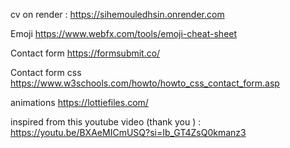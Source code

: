 cv on render : https://sihemouledhsin.onrender.com

Emoji
https://www.webfx.com/tools/emoji-cheat-sheet

Contact form
https://formsubmit.co/

Contact form css
https://www.w3schools.com/howto/howto_css_contact_form.asp

animations
https://lottiefiles.com/

inspired from this youtube video (thank you ) : https://youtu.be/BXAeMICmUSQ?si=Ib_GT4ZsQ0kmanz3 

